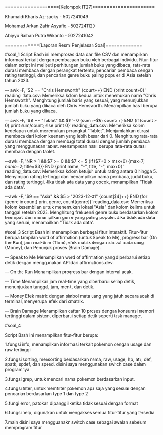 ===================[Kelompok IT27]======================

Khumaidi Kharis Az-zacky     - 5027241049

Mohamad Arkan Zahir Asyafiq  - 5027241120

Abiyyu Raihan Putra Wikanto  - 5027241042

============[Laporan Resmi Penjelasan Soal]=============

#soal_1
Script Bash ini memproses data dari file CSV dan menampilkan informasi terkait dengan pembacaan buku oleh berbagai individu. Fitur-fitur dalam script ini meliputi perhitungan jumlah buku yang dibaca, rata-rata durasi membaca dengan perangkat tertentu, pencarian pembaca dengan rating tertinggi, dan pencarian genre buku paling populer di Asia setelah tahun 2023.

-- awk -F, '$2 == "Chris Hemsworth" {count++} END {print count+0}' reading_data.csv:
Memeriksa kolom kedua untuk menemukan nama "Chris Hemsworth".
Menghitung jumlah baris yang sesuai, yang menunjukkan jumlah buku yang dibaca oleh Chris Hemsworth.
Menampilkan hasil berupa jumlah buku yang dibaca.

-- awk -F, '$8 == "Tablet" && $6 > 0 {sum+=$6; count++} END {if (count > 0) print sum/count; else print 0}' reading_data.csv:
Memeriksa kolom kedelapan untuk menemukan perangkat "Tablet".
Menjumlahkan durasi membaca dari kolom keenam yang lebih besar dari 0.
Menghitung rata-rata durasi membaca dengan membagi total durasi dengan jumlah pembaca yang menggunakan tablet.
Menampilkan hasil berupa rata-rata durasi membaca dengan tablet.

--awk -F, 'NR > 1 && $7 >= 0 && $7 <= 5 {if ($7+0 > max+0) {max=$7; name=$2; title=$3}} END {print name, "-", title, "-", max+0}' reading_data.csv:
Memeriksa kolom ketujuh untuk rating antara 0 hingga 5.
Menyimpan rating tertinggi dan menampilkan nama pembaca, judul buku, dan rating tertinggi.
Jika tidak ada data yang cocok, menampilkan "Tidak ada data".

--awk -F, '$9 == "Asia" && $5 > "2023-12-31" {count[$4]++} END {for (genre in count) print genre, count[genre]}' reading_data.csv:
Memeriksa kolom kesembilan untuk menemukan lokasi "Asia" dan kolom kelima untuk tanggal setelah 2023.
Menghitung frekuensi genre buku berdasarkan kolom keempat, dan menampilkan genre yang paling populer.
Jika tidak ada data yang sesuai, menampilkan "Tidak ada data".

#soal_3
Script Bash ini menampilkan berbagai fitur interaktif. Fitur-fitur berupa tampilan word of affirmation (untuk Speak to Me), progress bar (On the Run), jam real-time (Time), efek matrix dengan simbol mata uang (Money), dan Penunjuk proses (Brain Damage).

-- Speak to Me
Menampilkan word of affirmation yang diperbarui setiap detik dengan menggunakan API dari affirmations.dev.

-- On the Run
Menampilkan progress bar dengan interval acak.

-- Time
Menampilkan jam real-time yang diperbarui setiap detik, menunjukkan tanggal, jam, menit, dan detik.

-- Money
Efek matrix dengan simbol mata uang yang jatuh secara acak di terminal, menyerupai efek dari cmatrix.

-- Brain Damage
Menampilkan daftar 10 proses dengan konsumsi memori tertinggi dalam sistem, diperbarui setiap detik seperti task manager.

#soal_4

Script Bash ini menampilkan fitur-fitur berupa:

1.fungsi info, menampilkan informasi terkait pokemon dengan usage dan raw tertinggi

2.fungsi sorting, mensorting berdasarkan nama, raw, usage, hp, atk, def, spatk, spdef, dan speed. disini saya menggunakan switch case dalam programnya

3.fungsi grep, untuk mencari nama pokemon berdasarkan input.

4.fungsi filter, untuk memfilter pokemon apa saja yang sesuai dengan pencarian berdasarkan type 1 dan type 2

5.fungi error, patokan dipanggil ketika tidak sesuai dengan format

6.fungsi help, digunakan untuk mengakses semua fitur-fitur yang tersedia

7.main disini saya mengguanakn switch case sebagai awalan sebelum memprogram fitur
